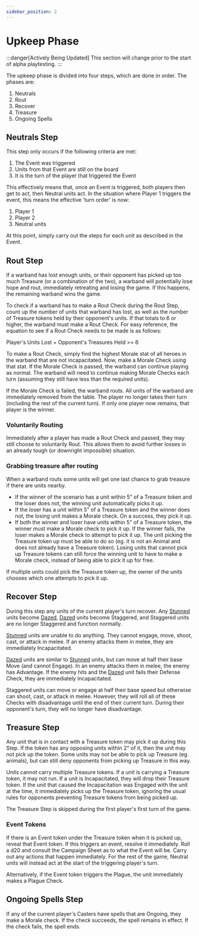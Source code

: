 ```yaml
---
sidebar_position: 2
---
```

# Upkeep Phase

:::danger[Actively Being Updated]
This section will change prior to the start of alpha playtesting.
:::

The upkeep phase is divided into four steps, which are done in order. The phases are:
1. Neutrals
2. Rout
3. Recover
4. Treasure
5. Ongoing Spells
<!--
CP 07-03-25: I far prefer the terminology steps over sub-phases.
JP 25-10-25: Agreed and changed.
-->

## Neutrals Step

This step only occurs if the following criteria are met:

1. The Event was triggered
2. Units from that Event are still on the board
3. It is the turn of the player that triggered the Event

This effectively means that, once an Event is triggered, both players then get to act, then Neutral 
units act. In the situation where Player 1 triggers the event, this means the effective 'turn order' is now:

1. Player 1
2. Player 2
3. Neutral units

At this point, simply carry out the steps for each unit as described in the Event.

## Rout Step

If a warband has lost enough units, or their opponent has picked up too much Treasure (or a combination of the two), a warband will potentially lose hope and rout, immediately retreating and losing the game. If this happens, the remaining warband wins the game.

To check if a warband has to make a Rout Check during the Rout Step, count up the number of units that warband has lost, as well as the number of Treasure tokens held by their opponent's units. If that totals to 6 or higher, the warband must make a Rout Check. For easy reference, the equation to see if a Rout Check needs to be made is as follows:

Player's Units Lost + Opponent's Treasures Held >= 6

<!--
JP 25-10-25:
Below is now outdated. Added in new rules.

Whenever a player has less than or equal to 75% of their warband units remaining, they must begin making rout checks at the start of each turn. The threshold at which a warband will start making rout checks should be noted on their warband sheet. The table can be used below for reference.

| No. of units in warband | No. of units incapacitated to begin rout checks |
| ----------------------- | ----------------------------------------------- |
| 1 - 4                   | 1                                               |
| 5 - 8                   | 2                                               |
| 9 - 12                  | 3                                               |
| 13 - 16                 | 4                                               |
| 17 - 20                 | 5                                               |
-->

To make a Rout Check, simply find the highest Morale stat of all heroes in the warband that are not incapacitated. Now, make a Morale Check using that stat. If the Morale Check is passed, the warband can continue playing as normal. The warband will need to continue making Morale Checks each turn (assuming they still have less than the required units).
<!--
CP 07-03-25: How do we handle units like fanatics that have better morale then heroes? Could we only use heroes morale stat and auto-fail if there are none?
-->

If the Morale Check is failed, the warband routs. All units of the warband are immediately removed from the table. The player no longer takes their turn (including the rest of the current turn). If only one player now remains, that player is the winner.
### Voluntarily Routing
Immediately after a player has made a Rout Check and passed, they may still choose to voluntarily Rout. This allows them to avoid further losses in an already tough (or downright impossible) situation.
### Grabbing treasure after routing
When a warband routs some units will get one last chance to grab treasure if there are units nearby.
- If the winner of the scenario has a unit within 5” of a Treasure token and the loser does not, the winning unit automatically picks it up.
- If the loser has a unit within 5” of a Treasure token and the winner does not, the losing unit makes a Morale check. On a success, they pick it up.
- If both the winner and loser have units within 5" of a Treasure token, the winner must make a Morale check to pick it up. If the winner fails, the loser makes a Morale check to attempt to pick it up.
The unit picking the Treasure token up must be able to do so (eg. it is not an Animal and does not already have a Treasure token). Losing units that cannot pick up Treasure tokens can still force the winning unit to have to make a Morale check, instead of being able to pick it up for free.

If multiple units could pick the Treasure token up, the owner of the units chooses which one attempts to pick it up. 

## Recover Step

During this step any units of the current player's turn recover. Any [Stunned](/docs/Intro/Speedheim%20Terminology#stunned) units become [Dazed](/docs/Intro/Speedheim%20Terminology#dazed), [Dazed](/docs/Intro/Speedheim%20Terminology#dazed) units become Staggered, and Staggered units are no longer Staggered and function normally.

[Stunned](/docs/Intro/Speedheim%20Terminology#stunned) units are unable to do anything. They cannot engage, move, shoot, cast, or attack in melee. If an enemy attacks them in melee, they are immediately Incapacitated.

[Dazed](/docs/Intro/Speedheim%20Terminology#dazed) units are similar to [Stunned](/docs/Intro/Speedheim%20Terminology#stunned) units, but can move at half their base Move (and cannot Engage). In an enemy attacks them in melee, the enemy has Advantage. If the enemy hits and the [Dazed](/docs/Intro/Speedheim%20Terminology#dazed) unit fails their Defense Check, they are immediately Incapacitated.

Staggered units can move or engage at half their base speed but otherwise can shoot, cast, or attack in melee. However, they will roll all of these Checks with disadvantage until the end of their current turn. During their opponent's turn, they will no longer have disadvantage.

<!--
JP 13-03-25: I have renamed Knocked Down to [Dazed](/docs/Intro/Speedheim%20Terminology#dazed) and Out of Action to Incapacitated. Can chat on if we are happy with these names.

I was thinking about it, and Mordheim essentially has a third state. When you get up from knock down, you can only move at half speed, shoot, or cast (no running or charging). You also strike last in close combat. It does go away at the end of the turn though. Instead, I think it would be better to streamline it and actually make an explicit state. This does mean it would last for your own and your opponent's turn though. See above for what I've jotted down and if it sounds interesting. It also provides more value to Dazing an opponent's unit. Currently, anything that's not a Incapacitated almost feels like a waste of a shot.

JP 23-03-25: Keep [Stunned](/docs/Intro/Speedheim%20Terminology#stunned), [Dazed](/docs/Intro/Speedheim%20Terminology#dazed), Staggered, and Incapaciated. In Melee, can now disengage if there is another ally who is not [Dazed](/docs/Intro/Speedheim%20Terminology#dazed) or [Stunned](/docs/Intro/Speedheim%20Terminology#stunned). To do so, you need to pass an Agi check. You make this Check instead of attacking and sacrifice your attack even if you fail.

CP 07-03-35: This is a rough read without these statuses being hyperlinked. I think we could also create subheadings for [Stunned](/docs/Intro/Speedheim%20Terminology#stunned), [Dazed](/docs/Intro/Speedheim%20Terminology#dazed) and staggered

JP 13-04-25: Add in explicit statements about [Dazed](/docs/Intro/Speedheim%20Terminology#dazed) cannot do jump, climb etc.
-->

## Treasure Step
Any unit that is in contact with a Treasure token may pick it up during this Step. If the token has any opposing units within 2" of it, then the unit may not pick up the token. Some units may not be able to pick up Treasure (eg. animals), but can still deny opponents from picking up Treasure in this way.

Units cannot carry multiple Treasure tokens. If a unit is carrying a Treasure token, it may not run. If a unit is Incapacitated, they will drop their Treasure token. If the unit that caused the Incapacitation was Engaged with the unit at the time, it immediately picks up the Treasure token, ignoring the usual rules for opponents preventing Treasure tokens from being picked up.

The Treasure Step is skipped during the first player's first turn of the game.

### Event Tokens

If there is an Event token under the Treasure token when it is picked up, reveal that Event token. If this triggers an event, resolve it immediately.  Roll a d20 and consult the Campaign Sheet as to what the Event will be. Carry out any actions that happen immediately. For the rest of the game, Neutral units will instead act at the start of the triggering player's turn.

Alternatively, if the Event token triggers the Plague, the unit immediately makes a Plague Check.


<!--
JP 25-Oct-25: Removing the following section, now that it is outdated.

## Event Step
Whenever a unit picks up a Treasure token (including after it has been dropped by another unit), roll a d20. On a 16-20, an Event occurs. Roll another d20 and consult the Campaign Sheet as to what the specific Event will be.

Only one Event occurs per game. Once an Event has been triggered, players no longer need to roll for future Events and this Step can be skipped.

JP 14-03-25: Should we do random happenings whenever someone picks up a Treasure token, or just the first time? I think we should go with whatever feels simpler (probably whenever anyone picks up?)

Table to be added. Will usually be based on the Faction Agents selected, plus some basic Random Happenings too? eg. contracting the Plague. Maybe, if Faction Agents are dead (or have joined a warband), then someone contracts the Plague? Can have a chat on this.
-->

## Ongoing Spells Step

If any of the current player's Casters have spells that are Ongoing, they make a Morale check. If the check succeeds, the spell remains in effect. If the check fails, the spell ends.

<!--
JP 28-10-25: Adding the above in for now, so I don't forget about it. Can remove it if we decide to change how it works.
-->